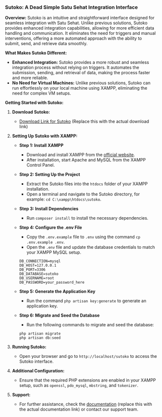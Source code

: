 ### Sutoko: A Dead Simple Satu Sehat Integration Interface

**Overview:**
Sutoko is an intuitive and straightforward interface designed for seamless integration with Satu Sehat. Unlike previous solutions, Sutoko provides enhanced integration capabilities, allowing for more efficient data handling and communication. It eliminates the need for triggers and manual interventions, offering a more automated approach with the ability to submit, send, and retrieve data smoothly.

**What Makes Sutoko Different:**
- **Enhanced Integration:** Sutoko provides a more robust and seamless integration process without relying on triggers. It automates the submission, sending, and retrieval of data, making the process faster and more reliable.
- **No Need for Virtual Machines:** Unlike previous solutions, Sutoko can run effortlessly on your local machine using XAMPP, eliminating the need for complex VM setups.

**Getting Started with Sutoko:**

1. **Download Sutoko:**
   - [Download Link for Sutoko](#) (Replace this with the actual download link)

2. **Setting Up Sutoko with XAMPP:**
   - **Step 1: Install XAMPP**
     - Download and install XAMPP from the [official website](https://www.apachefriends.org/index.html).
     - After installation, start Apache and MySQL from the XAMPP Control Panel.

   - **Step 2: Setting Up the Project**
     - Extract the Sutoko files into the `htdocs` folder of your XAMPP installation.
     - Open a terminal and navigate to the Sutoko directory, for example: `cd C:\xampp\htdocs\sutoko`.

   - **Step 3: Install Dependencies**
     - Run `composer install` to install the necessary dependencies.

   - **Step 4: Configure the .env File**
     - Copy the `.env.example` file to `.env` using the command `cp .env.example .env`.
     - Open the `.env` file and update the database credentials to match your XAMPP MySQL setup.

     ```
     DB_CONNECTION=mysql
     DB_HOST=127.0.0.1
     DB_PORT=3306
     DB_DATABASE=sutoko
     DB_USERNAME=root
     DB_PASSWORD=your_password_here
     ```

   - **Step 5: Generate the Application Key**
     - Run the command `php artisan key:generate` to generate an application key.

   - **Step 6: Migrate and Seed the Database**
     - Run the following commands to migrate and seed the database:

     ```
     php artisan migrate
     php artisan db:seed
     ```

3. **Running Sutoko:**
   - Open your browser and go to `http://localhost/sutoko` to access the Sutoko interface.

4. **Additional Configuration:**
   - Ensure that the required PHP extensions are enabled in your XAMPP setup, such as `openssl`, `pdo_mysql`, `mbstring`, and `tokenizer`.

5. **Support:**
   - For further assistance, check the [documentation](#) (replace this with the actual documentation link) or contact our support team.